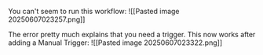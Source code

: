 
You can't seem to run this workflow:
![[Pasted image 20250607023257.png]]

The error pretty much explains that you need a trigger. This now works after adding a Manual Trigger:
![[Pasted image 20250607023322.png]]